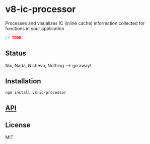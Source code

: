 # v8-ic-processor

Processes and visualizes IC (inline cache) information collected for functions in your application

```js
// TODO
```

## Status

Nix, Nada, Nichevo, Nothing --> go away!

## Installation

    npm install v8-ic-processor

## [API](https://thlorenz.github.io/v8-ic-processor)


## License

MIT
